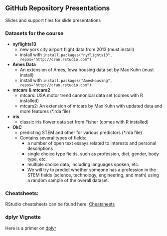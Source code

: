 GitHub Repository Presentations
-----------
Slides and support files for slide presentations

### Datasets for the course

* **nyflights13**
  + new york city airport flight data from 2013 (must install)
  + install with `install.packages("nyflights13", repos="http://cran.rstudio.com")`
* **Ames Data**
  + An extension of Ames, Iowa housing data set by Max Kuhn (must install)
  + install with `install.packages("AmesHousing", repos="http://cran.rstudio.com")`
* **mtcars & mtcars2**
  + mtcars: USA motor trend cannonical data set (comes with R installed)
  + mtcars2: An extension of mtcars by Max Kuhn with updated data and more features (\*.rda file)
* **iris**
  + classic iris flower data set from Fisher (comes with R installed)
* **OkC**
  + predicting STEM and other for various predictors (\*.rda file)
  + Contains several types of fields:
    - a number of open text essays related to interests and personal descriptions
    - single choice type fields, such as profession, diet, gender, body type, etc.
    - multiple choice data, including languages spoken, etc.
    - We will try to predict whether someone has a profession in the
    STEM fields (science, technology, engineering, and math) using a
    random sample of the overall dataset.

### Cheatsheets:

RStudio cheatsheets can be found here: [Cheatsheets](https://www.rstudio.com/resources/cheatsheets/)

### dplyr Vignette
Here is a primer on [dplyr](https://cran.r-project.org/web/packages/dplyr/vignettes/dplyr.html)
